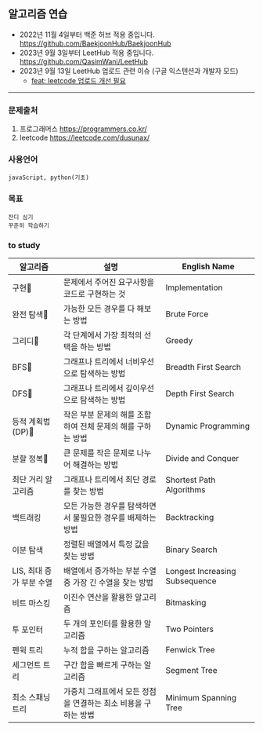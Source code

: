 ## 알고리즘 연습

- 2022년 11월 4일부터 백준 허브 적용 중입니다.
https://github.com/BaekjoonHub/BaekjoonHub
- 2023년 9월 3일부터 LeetHub 적용 중입니다.
https://github.com/QasimWani/LeetHub
- 2023년 9월 13일 LeetHub 업로드 관련 이슈 (구글 익스텐션과 개발자 모드)
  - [feat: leetcode 업로드 개선 필요](https://github.com/dusunax/algorithm/issues/1)

---
### 문제출처
1. 프로그래머스 https://programmers.co.kr/
2. leetcode https://leetcode.com/dusunax/

### 사용언어
```
javaScript, python(기초)
```

### 목표
```
잔디 심기
꾸준히 학습하기
```

### to study
| 알고리즘 | 설명 | English Name |
| --- | --- | --- |
| 구현🌱 | 문제에서 주어진 요구사항을 코드로 구현하는 것 | Implementation |
| 완전 탐색🌱 | 가능한 모든 경우를 다 해보는 방법 | Brute Force |
| 그리디🌱 | 각 단계에서 가장 최적의 선택을 하는 방법 | Greedy |
| BFS🌱 | 그래프나 트리에서 너비우선으로 탐색하는 방법 | Breadth First Search |
| DFS🌱 | 그래프나 트리에서 깊이우선으로 탐색하는 방법 | Depth First Search |
| 등적 계획법(DP)🌱 | 작은 부분 문제의 해를 조합하여 전체 문제의 해를 구하는 방법 | Dynamic Programming |
| 분할 정복🌱 | 큰 문제를 작은 문제로 나누어 해결하는 방법 | Divide and Conquer |
| 최단 거리 알고리즘 | 그래프나 트리에서 최단 경로를 찾는 방법 | Shortest Path Algorithms |
| 백트래킹 | 모든 가능한 경우를 탐색하면서 불필요한 경우를 배제하는 방법 | Backtracking |
| 이분 탐색 | 정렬된 배열에서 특정 값을 찾는 방법 | Binary Search |
| LIS, 최대 증가 부분 수열 | 배열에서 증가하는 부분 수열 중 가장 긴 수열을 찾는 방법 | Longest Increasing Subsequence |
| 비트 마스킹 | 이진수 연산을 활용한 알고리즘 | Bitmasking |
| 투 포인터 | 두 개의 포인터를 활용한 알고리즘 | Two Pointers |
| 펜윅 트리 | 누적 합을 구하는 알고리즘 | Fenwick Tree |
| 세그먼트 트리 | 구간 합을 빠르게 구하는 알고리즘 | Segment Tree |
| 최소 스패닝 트리 | 가중치 그래프에서 모든 정점을 연결하는 최소 비용을 구하는 방법 | Minimum Spanning Tree |
